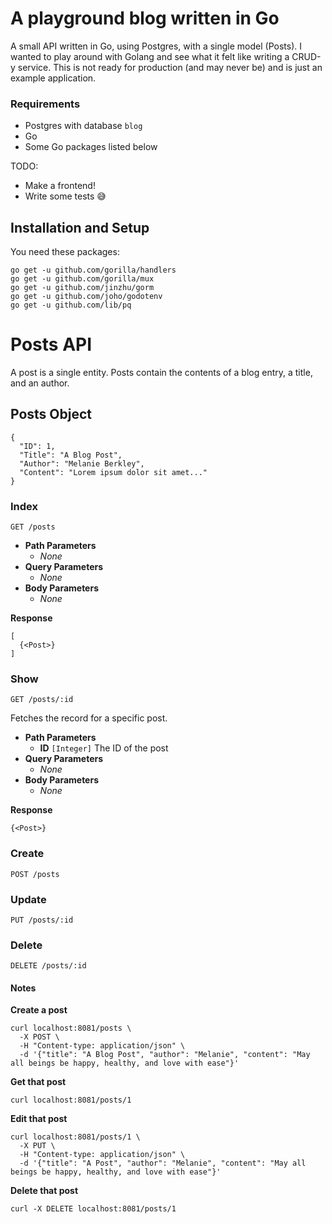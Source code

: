 # A playground blog written in Go

A small API written in Go, using Postgres, with a single model (Posts).
I wanted to play around with Golang and see what it felt like writing a CRUD-y service.
This is not ready for production (and may never be) and is just an example application.

### Requirements
 * Postgres with database `blog`
 * Go
 * Some Go packages listed below

TODO:
  * Make a frontend!
  * Write some tests 😅

## Installation and Setup
You need these packages:

```
go get -u github.com/gorilla/handlers
go get -u github.com/gorilla/mux
go get -u github.com/jinzhu/gorm
go get -u github.com/joho/godotenv
go get -u github.com/lib/pq
```

# Posts API

A post is a single entity. Posts contain the contents of a blog entry, a title, and an author.

## Posts Object
```
{
  "ID": 1,
  "Title": "A Blog Post",
  "Author": "Melanie Berkley",
  "Content": "Lorem ipsum dolor sit amet..."
}
```

### Index
`GET /posts`

* **Path Parameters**
  * _None_
* **Query Parameters**
  * _None_
* **Body Parameters**
  * _None_

**Response**
```
[
  {<Post>}
]
```

### Show
`GET /posts/:id`

Fetches the record for a specific post.

* **Path Parameters**
  * **ID** `[Integer]` The ID of the post
* **Query Parameters**
  * _None_
* **Body Parameters**
  * _None_

**Response**
```
{<Post>}
```

### Create
`POST /posts`

### Update
`PUT /posts/:id`

### Delete
`DELETE /posts/:id`


#### Notes
**Create a post**
```
curl localhost:8081/posts \
  -X POST \
  -H "Content-type: application/json" \
  -d '{"title": "A Blog Post", "author": "Melanie", "content": "May all beings be happy, healthy, and love with ease"}'
```

**Get that post**
```
curl localhost:8081/posts/1
```

**Edit that post**
```
curl localhost:8081/posts/1 \
  -X PUT \
  -H "Content-type: application/json" \
  -d '{"title": "A Post", "author": "Melanie", "content": "May all beings be happy, healthy, and love with ease"}'
```

**Delete that post**
```
curl -X DELETE localhost:8081/posts/1
```
